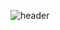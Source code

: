 ![header](https://capsule-render.vercel.app/api?type=venom&color=auto&section=header?height=400&text=프론트엔드%20개발의%20계단을%20한%20걸음씩%20오르며,-nl-매일%20성장하는%20즐거움을%20찾는%20개발자%20유가영입니다.&fontSize=30&fontColor=001d3d)
